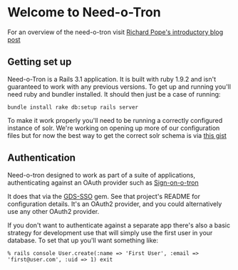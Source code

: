 # Welcome to Need-o-Tron

For an overview of the need-o-tron visit [Richard Pope's introductory blog post](http://digital.cabinetoffice.gov.uk/introducing-the-needotron)

## Getting set up

Need-o-Tron is a Rails 3.1 application. It is built with ruby 1.9.2 and isn't 
guaranteed to work with any previous versions. To get up and running you'll
need ruby and bundler installed. It should then just be a case of running:

`bundle install
rake db:setup
rails server`

To make it work properly you'll need to be running a correctly configured
instance of solr. We're working on opening up more of our configuration files
but for now the best way to get the correct solr schema is via [this gist](https://gist.github.com/1942409)

## Authentication 

Need-o-tron designed to work as part of a suite of applications, authenticating 
against an OAuth provider such as [Sign-on-o-tron](https://github.com/alphagov/sign-on-o-tron)

It does that via the [GDS-SSO](https://github.com/alphagov/gds-sso) gem. See that 
project's README for configuration details. It's an OAuth2 provider, and you could
alternatively use any other OAuth2 provider.

If you don't want to authenticate
against a separate app there's also a basic strategy for development use that will
simply use the first user in your database. To set that up you'll want something
like:

`% rails console
User.create(:name => 'First User', :email => 'first@user.com', :uid => 1)
exit`
